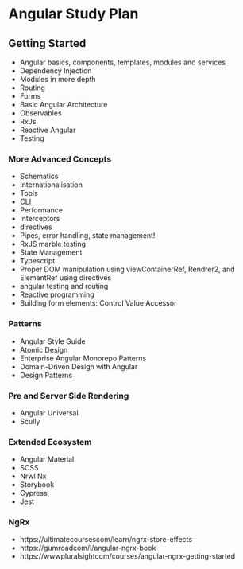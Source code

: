 # Angular Study Plan

## Getting Started

- Angular basics, components, templates, modules and services
- Dependency Injection
- Modules in more depth
- Routing
- Forms
- Basic Angular Architecture
- Observables
- RxJs
- Reactive Angular
- Testing

### More Advanced Concepts

- Schematics
- Internationalisation
- Tools
- CLI
- Performance
- Interceptors
- directives
- Pipes, error handling, state management!
- RxJS marble testing
- State Management
- Typescript
- Proper DOM manipulation using viewContainerRef, Rendrer2, and ElementRef using directives
- angular testing and routing
- Reactive programming
- Building form elements: Control Value Accessor

### Patterns

- Angular Style Guide
- Atomic Design
- Enterprise Angular Monorepo Patterns
- Domain-Driven Design with Angular
- Design Patterns

### Pre and Server Side Rendering

- Angular Universal
- Scully

### Extended Ecosystem

- Angular Material
- SCSS
- Nrwl Nx
- Storybook
- Cypress
- Jest

### NgRx

- https://ultimatecoursescom/learn/ngrx-store-effects
- https://gumroadcom/l/angular-ngrx-book
- https://wwwpluralsightcom/courses/angular-ngrx-getting-started
